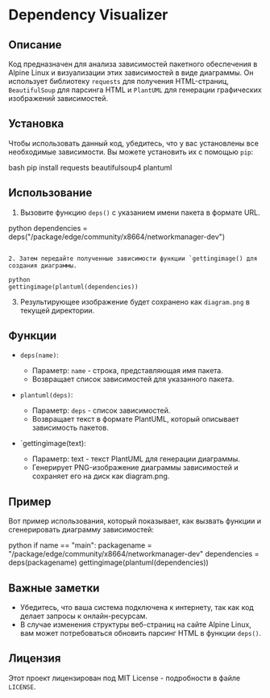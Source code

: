 
# Dependency Visualizer

## Описание

Код предназначен для анализа зависимостей пакетного обеспечения в Alpine Linux и визуализации этих зависимостей в виде диаграммы. Он использует библиотеку `requests` для получения HTML-страниц, `BeautifulSoup` для парсинга HTML и `PlantUML` для генерации графических изображений зависимостей.

## Установка

Чтобы использовать данный код, убедитесь, что у вас установлены все необходимые зависимости. Вы можете установить их с помощью `pip`:

bash
pip install requests beautifulsoup4 plantuml

## Использование

1. Вызовите функцию `deps()` с указанием имени пакета в формате URL.

python
dependencies = deps("/package/edge/community/x8664/networkmanager-dev")
```

2. Затем передайте полученные зависимости функции `gettingimage() для создания диаграммы.

python
gettingimage(plantuml(dependencies))
```

3. Результирующее изображение будет сохранено как `diagram.png` в текущей директории.

## Функции

- `deps(name)`: 
  - Параметр: `name` - строка, представляющая имя пакета.
  - Возвращает список зависимостей для указанного пакета.
  
- `plantuml(deps)`: 
  - Параметр: `deps` - список зависимостей.
  - Возвращает текст в формате PlantUML, который описывает зависимость пакетов.

- `gettingimage(text):
  - Параметр: text - текст PlantUML для генерации диаграммы.
  - Генерирует PNG-изображение диаграммы зависимостей и сохраняет его на диск как diagram.png.

## Пример

Вот пример использования, который показывает, как вызвать функции и сгенерировать диаграмму зависимостей:

python
if name == "main":
    packagename = "/package/edge/community/x8664/networkmanager-dev"
    dependencies = deps(packagename)
    gettingimage(plantuml(dependencies))

## Важные заметки

- Убедитесь, что ваша система подключена к интернету, так как код делает запросы к онлайн-ресурсам.
- В случае изменения структуры веб-страниц на сайте Alpine Linux, вам может потребоваться обновить парсинг HTML в функции `deps()`.

## Лицензия

Этот проект лицензирован под MIT License - подробности в файле `LICENSE`.